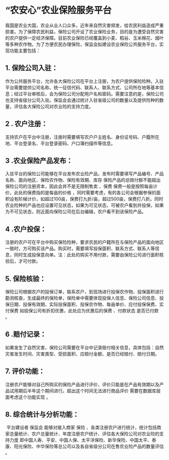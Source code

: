 # “农安心”农业保险服务平台

​		我国是农业大国，农业从业人口众多。近年来自然灾害频发，给农民利益造成严重损害。为了保障农民利益，保险公司开设了农业保险业务，目的是为遭受自然灾害的农户提供一定经济保障。目前农业保险已经覆盖到小麦、稻谷、玉米棉花、烟叶等多种农作物。为了方便农民办理保险，保监会拟建设农业保险公共服务平台，实现功能主要包括：

## 1. 保险公司入驻：

​		作为公共服务平台，允许各大保险公司在平台上注册，为农户提供保险险种。入驻平台需要提供公司名称、统一征信代码、联系人、联系方式、公司所在地等基本信息；经过平台审核后，会为保险公司分配用户名和密码。需要注意的是，保险公司也支持省级分公司入驻。保监会会通过统计入驻省级公司的数量以及提供险种的数量，评估各大保险公司对农业险的支持力度。



## 2 . 农户注册：

​		支持农户在平台中注册，注册时需要填写农户户主姓名、身份证号码、户籍所在地、平台登录名、平台登录密码、户口簿扫描件等信息。

##  3 .农业保险产品发布：

​		入驻平台的保险公司能够在平台发布农业险产品，发布时需要填写产品编号、产品名称、面向地区、保险农作物、保险有效期、库存 保险产品的总赔付额不能超出保险公司的注册资本，因此会并不是无限制售卖 、保费 保费一般是按照每亩计价，此处的保费指的是每亩的价格 ，同时需要考虑，有的各公司会根据参保的面积设有阶梯计价，如超过100亩，保费打九折/亩，超过500亩，保费打八折。同时农业险种的产品也应设置可见状态，如果为可见状态，可被农户看到并投保，如果为不可见状态，则近面向保险公司在后台编辑，农户看不到该保险产品。

##  4 .农户投保：

​		注册的农户可在平台中购买保险险种，要求农民的户籍所在与保险产品的面向地区一致时，方可购买该产品。购买时，需要填写投保面积、联系方式、联系人等信息，同时生成投保意向单。注：此处的购买不用付款，需要由保险公司进行面积核验后，才可付款。

##  5. 保险核验：

​		保险公司根据农户的投保订单，联系农户，到现场进行投保农作物、投保面积进行勘测核查，生成最终的保险单，保险单中需要体现投保人信息、保险公司信息、投保日期、投保有效期、实际投保面积、投保农作物、每亩单价、应付投保保费、实付保费 如投保公司有折扣优惠，此处应为优惠后的保费 、付款状态 是否已付款 。

##  6 .赔付记录：

​		如果发生了自然灾害，保险公司需要在平台中记录赔付相关信息，具体包括：自然灾害发生时间、灾害类型、受损面积、应赔付金额、是否已经赔付、赔付日期。

##  7. 评价功能：

​		注册农户能够对自己所购买的保险产品进行评价，评价只能是在产品有效期以及产品试用期后半年这个期间进行。超出这个时间无法进行商品评价 需要在数据库层面考虑这个功能实现 。

##  8. 综合统计与分析功能：

​		平台建设者 保监会 能够对接入商家 保险 、各类注册农户进行统计，统计包括商家总量统计、农户总量统计、年度注册农户统计、评估各大保险公司对农业险的支持力度 即中国人寿、平安、中国人保、太平洋保险、新华保险、中国太平、泰康、阳光保险、中华保险等总公司以及各自省级分公司在售农业险产品的数量评估 。
